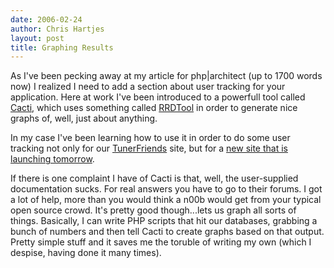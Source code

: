 ```yaml
--- 
date: 2006-02-24
author: Chris Hartjes
layout: post
title: Graphing Results
---
```

As I've been pecking away at my article for php|architect (up to 1700 words now) I realized I need to add a section about user tracking for your application.  Here at work I've been introduced to a powerfull tool called <a href="http://www.cacti.net">Cacti</a>, which uses something called <a href="http://people.ee.ethz.ch/~oetiker/webtools/rrdtool/">RRDTool</a> in order to generate nice graphs of, well, just about anything.

In my case I've been learning how to use it in order to do some user tracking not only for our <a href="http://www.tunerfriends.com">TunerFriends</a> site, but for a <a href="http://www.autoforums.com">new site that is launching tomorrow</a>.

If there is one complaint I have of Cacti is that, well, the user-supplied documentation sucks.  For real answers you have to go to their forums.  I got a lot of help, more than you would think a n00b would get from  your typical open source crowd.  It's pretty good though...lets us graph all sorts of things.  Basically, I can write PHP scripts that hit our databases, grabbing a bunch of numbers and then tell Cacti to create graphs based on that output.  Pretty simple stuff and it saves me the toruble of writing my own (which I despise, having done it many times).
